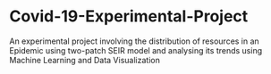 # Covid-19-Experimental-Project
An experimental project involving the distribution of resources in an Epidemic using two-patch SEIR model and analysing its trends using Machine Learning and Data Visualization
